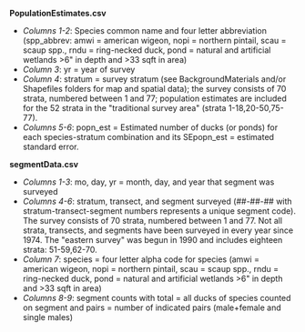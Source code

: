 **PopulationEstimates.csv**

- *Columns 1-2*: Species common name and four letter abbreviation (spp_abbrev: amwi = american wigeon, nopi = northern pintail, scau = scaup spp., rndu = ring-necked duck, pond = natural and artificial wetlands >6" in depth and >33 sqft in area)
- *Column 3*: yr = year of survey
- *Column 4*: stratum = survey stratum (see BackgroundMaterials and/or Shapefiles folders for map and spatial data); the survey consists of 70 strata, numbered between 1 and 77; population estimates are included for the 52 strata in the "traditional survey area" (strata 1-18,20-50,75-77).
- *Columns 5-6*: popn_est = Estimated number of ducks (or ponds) for each species-stratum combination and its SEpopn_est = estimated standard error.

**segmentData.csv**

- *Columns 1-3*:  mo, day, yr = month, day, and year that segment was surveyed
- *Columns 4-6*: stratum, transect, and segment surveyed (##-##-## with stratum-transect-segment numbers represents a unique segment code). The survey consists of 70 strata, numbered between 1 and 77.  Not all strata, transects, and segments have been surveyed in every year since 1974. The "eastern survey" was begun in 1990 and includes eighteen strata: 51-59,62-70.
- *Column 7*: species = four letter alpha code for species (amwi = american wigeon, nopi = northern pintail, scau = scaup spp., rndu = ring-necked duck, pond = natural and artificial wetlands >6" in depth and >33 sqft in area)
- *Columns 8-9*: segment counts with total = all ducks of species counted on segment and pairs = number of indicated pairs (male+female and single males)
